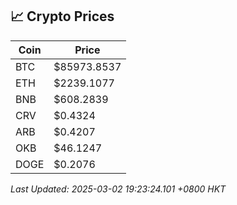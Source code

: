## 📈 Crypto Prices

| Coin | Price |
| ---- | ----- |
| BTC | $85973.8537 |
| ETH | $2239.1077 |
| BNB | $608.2839 |
| CRV | $0.4324 |
| ARB | $0.4207 |
| OKB | $46.1247 |
| DOGE | $0.2076 |

_Last Updated: 2025-03-02 19:23:24.101 +0800 HKT_